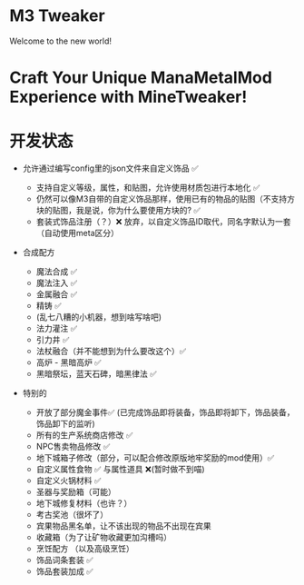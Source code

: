 # M3 Tweaker

Welcome to the new world!

# Craft Your Unique ManaMetalMod Experience with MineTweaker!

# 开发状态
  - 允许通过编写config里的json文件来自定义饰品 ✅
    - 支持自定义等级，属性，和贴图，允许使用材质包进行本地化 ✅
    - 仍然可以像M3自带的自定义饰品那样，使用已有的物品的贴图（不支持方块的贴图，我是说，你为什么要使用方块的? ✅
    - 套装式饰品注册（？）❌ 放弃，以自定义饰品ID取代，同名字默认为一套（自动使用meta区分）

  - 合成配方
    - 魔法合成 ✅
    - 魔法注入 ✅
    - 金属融合 ✅
    - 精铸 ✅
    - (乱七八糟的小机器，想到啥写啥吧)
    - 法力灌注 ✅
    - 引力井 ✅
    - 法杖融合（并不能想到为什么要改这个）✅
    - 高炉 - 黑暗高炉 ✅
    - 黑暗祭坛，蓝天石碑，暗黑律法 ✅

  - 特别的
    - 开放了部分魔金事件✅ (已完成饰品即将装备，饰品即将卸下，饰品装备，饰品卸下的监听)
    - 所有的生产系统商店修改 ✅
    - NPC售卖物品修改 ✅
    - 地下城箱子修改（部分，可以配合修改原版地牢奖励的mod使用）✅
    - 自定义属性食物 ✅  与属性道具 ❌(暂时做不到喵)
    - 自定义火锅材料 ✅
    - 圣器与奖励箱（可能）
    - 地下城修复材料（也许？）
    - 考古奖池（很坏了）
    - 宾果物品黑名单，让不该出现的物品不出现在宾果
    - 收藏箱（为了让矿物收藏更加沟槽吗）
    - 烹饪配方 （以及高级烹饪）
    - 饰品词条套装 ✅
    - 饰品套装加成 ✅
